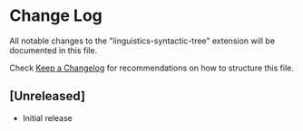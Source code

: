 # Change Log

All notable changes to the "linguistics-syntactic-tree" extension will be documented in this file.

Check [Keep a Changelog](http://keepachangelog.com/) for recommendations on how to structure this file.

## [Unreleased]

- Initial release
